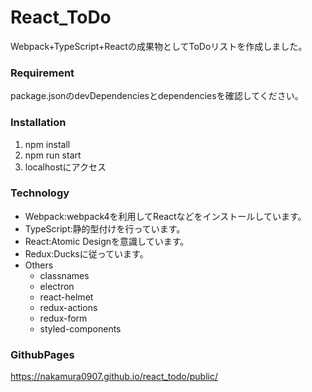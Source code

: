 # React_ToDo
Webpack+TypeScript+Reactの成果物としてToDoリストを作成しました。

### Requirement
package.jsonのdevDependenciesとdependenciesを確認してください。

### Installation
1. npm install
1. npm run start
1. localhostにアクセス

### Technology
- Webpack:webpack4を利用してReactなどをインストールしています。
- TypeScript:静的型付けを行っています。
- React:Atomic Designを意識しています。
- Redux:Ducksに従っています。
- Others
    - classnames
    - electron
    - react-helmet
    - redux-actions
    - redux-form
    - styled-components

### GithubPages
https://nakamura0907.github.io/react_todo/public/
